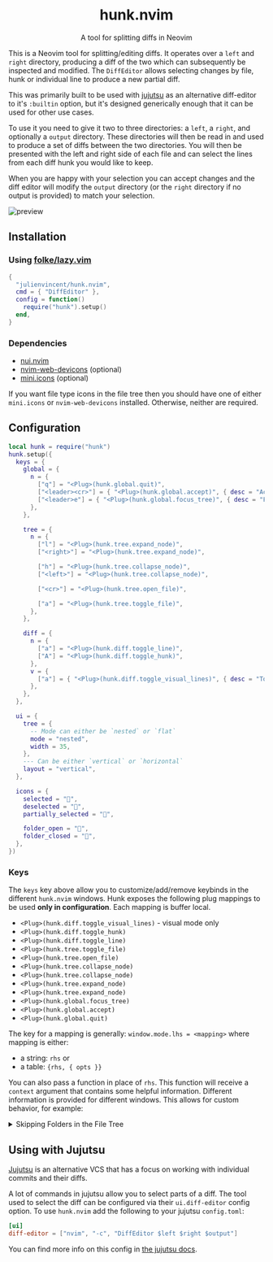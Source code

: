 <div align="center">
  <h1>hunk.nvim</h1>
</div>

<div align="center">
  <p>
    A tool for splitting diffs in Neovim
  </p>
</div>

This is a Neovim tool for splitting/editing diffs. It operates over a `left` and `right` directory, producing a diff of
the two which can subsequently be inspected and modified. The `DiffEditor` allows selecting changes by file, hunk or
individual line to produce a new partial diff.

This was primarily built to be used with [jujutsu](https://github.com/martinvonz/jj) as an alternative diff-editor to
it's `:builtin` option, but it's designed generically enough that it can be used for other use cases.

To use it you need to give it two to three directories: a `left`, a `right`, and optionally a `output` directory. These
directories will then be read in and used to produce a set of diffs between the two directories. You will then be
presented with the left and right side of each file and can select the lines from each diff hunk you would like to keep.

When you are happy with your selection you can accept changes and the diff editor will modify the `output` directory (or
the `right` directory if no output is provided) to match your selection.

![preview](assets/preview.png)

## Installation

### Using [folke/lazy.vim](https://github.com/folke/lazy.nvim)

```lua
{
  "julienvincent/hunk.nvim",
  cmd = { "DiffEditor" },
  config = function()
    require("hunk").setup()
  end,
}
```

### Dependencies

+ [nui.nvim](https://github.com/MunifTanjim/nui.nvim)
+ [nvim-web-devicons](https://github.com/nvim-tree/nvim-web-devicons) (optional)
+ [mini.icons](https://github.com/echasnovski/mini.icons) (optional)

If you want file type icons in the file tree then you should have one of either `mini.icons` or `nvim-web-devicons`
installed. Otherwise, neither are required.

## Configuration

```lua
local hunk = require("hunk")
hunk.setup({
  keys = {
    global = {
      n = {
        ["q"] = "<Plug>(hunk.global.quit)",
        ["<leader><cr>"] = { "<Plug>(hunk.global.accept)", { desc = "Accept" } },
        ["<leader>e"] = { "<Plug>(hunk.global.focus_tree)", { desc = "Focus Tree" } },
      },
    },

    tree = {
      n = {
        ["l"] = "<Plug>(hunk.tree.expand_node)",
        ["<right>"] = "<Plug>(hunk.tree.expand_node)",

        ["h"] = "<Plug>(hunk.tree.collapse_node)",
        ["<left>"] = "<Plug>(hunk.tree.collapse_node)",

        ["<cr>"] = "<Plug>(hunk.tree.open_file)",

        ["a"] = "<Plug>(hunk.tree.toggle_file)",
      },
    },

    diff = {
      n = {
        ["a"] = "<Plug>(hunk.diff.toggle_line)",
        ["A"] = "<Plug>(hunk.diff.toggle_hunk)",
      },
      v = {
        ["a"] = { "<Plug>(hunk.diff.toggle_visual_lines)", { desc = "Toggle Visual Lines", nowait = true } },
      },
    },
  },

  ui = {
    tree = {
      -- Mode can either be `nested` or `flat`
      mode = "nested",
      width = 35,
    },
    --- Can be either `vertical` or `horizontal`
    layout = "vertical",
  },

  icons = {
    selected = "󰡖",
    deselected = "",
    partially_selected = "󰛲",

    folder_open = "",
    folder_closed = "",
  },
})
```

### Keys

The `keys` key above allow you to customize/add/remove keybinds in the different `hunk.nvim`
windows. Hunk exposes the following plug mappings to be used **only in configuration**. Each
mapping is buffer local.

- `<Plug>(hunk.diff.toggle_visual_lines)` - visual mode only
- `<Plug>(hunk.diff.toggle_hunk)`
- `<Plug>(hunk.diff.toggle_line)`
- `<Plug>(hunk.tree.toggle_file)`
- `<Plug>(hunk.tree.open_file)`
- `<Plug>(hunk.tree.collapse_node)`
- `<Plug>(hunk.tree.collapse_node)`
- `<Plug>(hunk.tree.expand_node)`
- `<Plug>(hunk.tree.expand_node)`
- `<Plug>(hunk.global.focus_tree)`
- `<Plug>(hunk.global.accept)`
- `<Plug>(hunk.global.quit)`

The key for a mapping is generally: `window.mode.lhs = <mapping>` where mapping is either:
- a string: `rhs` or
- a table: `{rhs, { opts }}`

You can also pass a function in place of `rhs`. This function will receive a `context` argument that
contains some helpful information. Different information is provided for different windows. This
allows for custom behavior, for example:

<details>
  <summary>Skipping Folders in the File Tree</summary>

These bindings allow `j`/`k` to skip over folders in the file tree (b/c they're generally not
relevant). You can still access folders with `gj`/`gk`.

```lua
-- track all the lines of leaf nodes so we don't have to recompute them on each key press
local jumpable_lines
local function set_jumpabe_lines(context)
  jumpable_lines = {}
  local i = 1
  local n, _, _ = context.tree:get_node(i)
  while n do
    if not n:has_children() then
      table.insert(jumpable_lines, i)
    end
    i = i + 1
    n, _, _ = context.tree:get_node(i)
  end
end

require("hunk").setup({
  keys = {
    tree = {
      n = {
        ["j"] = function(context)
          -- unfortunately we have to recompute every time because folding ruins these computed values
          set_jumpabe_lines(context)

          local row = vim.api.nvim_win_get_cursor(0)[1]
          if row < jumpable_lines[1] then
            vim.api.nvim_win_set_cursor(0, { jumpable_lines[1], 0 })
            return
          end
          for idx = #jumpable_lines, 1, -1 do
            if jumpable_lines[idx] <= row then
              if jumpable_lines[idx + 1] then
                vim.api.nvim_win_set_cursor(0, { jumpable_lines[idx + 1], 0 })
              end
              return
            end
          end
        end,
        ["k"] = function(context)
          set_jumpabe_lines(context)

          local row = vim.api.nvim_win_get_cursor(0)[1]
          if row > jumpable_lines[#jumpable_lines] then
            vim.api.nvim_win_set_cursor(0, { jumpable_lines[#jumpable_lines], 0 })
            return
          end

          for idx, node_row in ipairs(jumpable_lines) do
            if node_row >= row then
              if jumpable_lines[idx - 1] then
                vim.api.nvim_win_set_cursor(0, { jumpable_lines[idx - 1], 0 })
              end
              return
            end
          end
        end,
      },
    },
  },
})
```
</details>

## Using with Jujutsu

[Jujutsu](https://github.com/martinvonz/jj) is an alternative VCS that has a focus on working with individual commits
and their diffs.

A lot of commands in jujutsu allow you to select parts of a diff. The tool used to select the diff can be configured via
their `ui.diff-editor` config option. To use `hunk.nvim` add the following to your jujutsu `config.toml`:

```toml
[ui]
diff-editor = ["nvim", "-c", "DiffEditor $left $right $output"]
```

You can find more info on this config in [the jujutsu docs](https://martinvonz.github.io/jj/latest/config/#editing-diffs).
